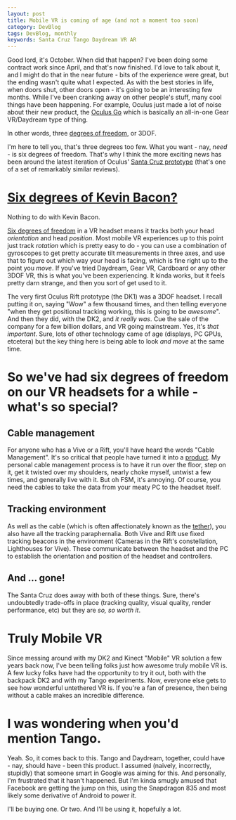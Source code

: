 ```yaml
---
layout: post
title: Mobile VR is coming of age (and not a moment too soon)
category: DevBlog
tags: DevBlog, monthly
keywords: Santa Cruz Tango Daydream VR AR
---
```


Good lord, it's October. When did that happen? I've been doing some contract work since April, and that's now finished.
I'd love to talk about it, and I might do that in the near future - bits of the experience were great, but the ending
wasn't quite what I expected. As with the best stories in life,
when doors shut, other doors open - it's going to be an interesting few months. While I've been cranking away on other
people's stuff, many cool things have been happening. For example, Oculus just made a lot of noise about their new
product, the
[Oculus Go](https://www.oculus.com/go/)
which is basically an all-in-one Gear VR/Daydream type of thing.

In other words, three [degrees of freedom](https://en.wikipedia.org/wiki/Degrees_of_freedom_(mechanics)), or 3DOF.

I'm here to tell you, that's three degrees too few. What you want - nay, *need* - is six degrees of freedom.
That's why I think the more exciting news has been around the latest iteration of Oculus'
[Santa Cruz prototype](http://uk.pcmag.com/feature/91569/hands-on-with-the-impressive-oculus-santa-cruz-headset)
(that's one of a set of remarkably similar reviews).

# [Six degrees of Kevin Bacon?](http://www.sixdegrees.org/)

Nothing to do with Kevin Bacon.

[Six degrees of freedom](https://en.wikipedia.org/wiki/Six_degrees_of_freedom) in a VR headset means it tracks both your
head *orientation* and head *position*. Most mobile VR experiences up to this point just track *rotation* which is pretty easy
to do - you can use a combination of gyroscopes to get pretty accurate tilt measurements in three axes, and use that to figure
out which way your head is facing, which is fine right up to the point you *move*. If you've tried Daydream, Gear VR, Cardboard
or any other 3DOF VR, this is what you've been experiencing. It kinda works, but it feels pretty darn strange, and then you
sort of get used to it.

The very first Oculus Rift prototype (the DK1) was a 3DOF headset. I recall putting it on, saying "Wow" a few thousand times,
and then telling everyone "when they get positional tracking working, this is going to be *awesome*". And then they did, with the
DK2, and *it really was*. Cue the sale of the company for a few billion dollars, and VR going mainstream. Yes, it's *that important*.
Sure, lots of other technology came of age (displays, PC GPUs, etcetera) but the key thing here is being able to look *and move* at
the same time.

# So we've had six degrees of freedom on our VR headsets for a while - what's so special?

## Cable management

For anyone who has a Vive or a Rift, you'll have heard the words "Cable Management". It's so critical that people have
turned it into a
[product](https://www.amazon.co.uk/MIDWEC-Retractable-Management-Headset-Adhesive-Cable-Organizer-6-Pack/dp/B01MSJ6XF5). 
My personal cable management process is to have it run over the floor, step on it, get it twisted over my shoulders,
nearly choke myself, untwist a few times, and generally live with it. But oh FSM, it's annoying. Of course, you need the
cables to take the data from your meaty PC to the headset itself.

## Tracking environment

As well as the cable (which is often affectionately known as the 
[tether](https://www.google.co.uk/search?q=tether+goat&source=lnms&tbm=isch&biw=1886&bih=1006)), you also have all
the tracking paraphernalia. Both Vive and Rift use fixed tracking beacons in the environment
(Cameras in the Rift's constellation, Lighthouses for Vive). These communicate between the headset and the PC to
establish the orientation and position of the headset and controllers.

## And ... gone!

The Santa Cruz does away with both of these things. Sure, there's undoubtedly trade-offs in place (tracking quality,
visual quality, render performance, etc) but they are *so, so worth it*.

# Truly Mobile VR

Since messing around with my DK2 and Kinect "Mobile" VR solution a few years back now, I've been telling folks just how
awesome truly mobile VR is. A few lucky folks have had the opportunity to try it out, both with the backpack DK2 and
with my Tango experiments. Now, everyone else gets to see how wonderful untethered VR is. If you're a fan of presence, then
being without a cable makes an incredible difference.

# I was wondering when you'd mention Tango.

Yeah. So, it comes back to this. Tango and Daydream, together, could have - nay, should have - been this product. I assumed
(naively, incorrectly, stupidly) that someone smart in Google was aiming for this. And personally, I'm frustrated that
it hasn't happened. But I'm kinda smugly amused that Facebook are getting the jump on this, using the Snapdragon 835
and most likely some derivative of Android to power it.

I'll be buying one. Or two. And I'll be using it, hopefully a lot.

